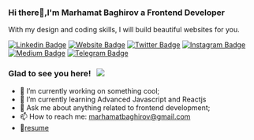 ### Hi there👋,I'm Marhamat Baghirov a Frontend Developer 
With my design and coding skills, I will build beautiful websites for you.

[![Linkedin Badge](https://img.shields.io/badge/-LinkedIn-0e76a8?style=flat-square&logo=Linkedin&logoColor=white)](https://www.linkedin.com/in/marhamat-baghirov-a82bb7150/)
[![Website Badge](https://img.shields.io/badge/Website-3b5998?style=flat-square&logo=google-chrome&logoColor=white)](#)
[![Twitter Badge](https://img.shields.io/badge/-Twitter-00acee?style=flat-square&logo=Twitter&logoColor=white)](https://twitter.com/MarhamatBaghir2)
[![Instagram Badge](https://img.shields.io/badge/-Instagram-e4405f?style=flat-square&logo=Instagram&logoColor=white)](https://www.instagram.com/imarhamatbaghirov/)
[![Medium Badge](https://img.shields.io/badge/medium-%2312100E.svg?&style=for-square&logo=medium&logoColor=white)](https://medium.com/@marhamatbaghirov)
[![Telegram Badge](https://img.shields.io/badge/-Telegram-0088cc?style=flat-square&logo=Telegram&logoColor=white)](https://t.me/mermilo)

### Glad to see you here! &nbsp; ![](https://visitor-badge.glitch.me/badge?page_id=Marhamat92.Marhamat92)


- 🔭 I’m currently working on something cool;
- 🌱 I’m currently learning Advanced Javascript and Reactjs
- 💬 Ask me about anything related to frontend development;
- 📫 How to reach me: marhamatbaghirov@gmail.com
- 📝[resume]()

